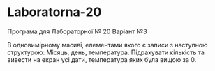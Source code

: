 # Laboratorna-20
Програма для Лабораторної № 20
Варіант №3

В одновимірному масиві, елементами якого є записи з наступною структурою:
Місяць, день, температура.  Підрахувати кількість та вивести на екран усі дати, температура яких була вищою за 0.
